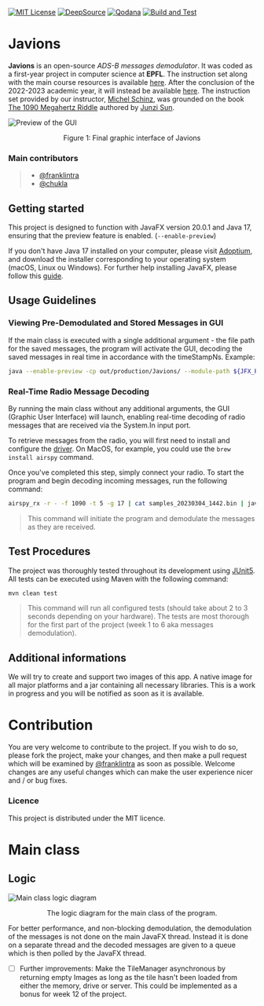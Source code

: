 [![MIT License](https://img.shields.io/badge/License-MIT-green.svg)](https://choosealicense.com/licenses/mit/)
[![DeepSource](https://deepsource.io/gh/franklintra/Javions.svg/?label=resolved+issues&show_trend=false&token=CmvAJnWex2qCynvmZiepgXiK)](https://deepsource.io/gh/franklintra/Javions/?ref=repository-badge)
[![Qodana](https://github.com/franklintra/Javions/actions/workflows/Qodana_quality_tests.yml/badge.svg)](https://github.com/franklintra/Javions/actions/workflows/Qodana_quality_tests.yml)
[![Build and Test](https://github.com/franklintra/Javions/actions/workflows/build-and-test.yml/badge.svg)](https://github.com/franklintra/Javions/actions/workflows/build-and-test.yml)

# Javions

**Javions** is an open-source _ADS-B messages demodulator_. It was coded as a first-year project in computer science at **EPFL**. The instruction set along with the main course resources is available [here](https://cs108.epfl.ch). After the conclusion of the 2022-2023 academic year, it will instead be available [here](https://cs108.epfl.ch/archive/23).
The instruction set provided by our instructor, [Michel Schinz](https://people.epfl.ch/michel.schinz), was grounded on the book [The 1090 Megahertz Riddle](https://mode-s.org/decode) authored by [Junzi Sun](https://junzis.com/).

![Preview of the GUI](https://cs108.epfl.ch/p/i/javions-final;64.png)
<center>Figure 1: Final graphic interface of Javions</center>

### Main contributors
>- [@franklintra](https://www.github.com/franklintra)
>- [@chukla](https://www.github.com/chukla)


## Getting started
This project is designed to function with JavaFX version 20.0.1 and Java 17, ensuring that the preview feature is enabled. (`--enable-preview`)

If you don't have Java 17 installed on your computer, please visit [Adoptium](https://adoptium.net/), and download the installer corresponding to your operating system (macOS, Linux ou Windows).
For further help installing JavaFX, please follow this [guide](https://cs108.epfl.ch/g/openjfx.html). 

## Usage Guidelines
### Viewing Pre-Demodulated and Stored Messages in GUI
If the main class is executed with a single additional argument - the file path for the saved messages, the program will activate the GUI, decoding the saved messages in real time in accordance with the timeStampNs.
Example:
```Bash
java --enable-preview -cp out/production/Javions/ --module-path ${JFX_PATH?} --add-modules javafx.controls ch.epfl.javions.gui.Main resources/messages_20230318_0915.bin
```


### Real-Time Radio Message Decoding

By running the main class without any additional arguments, the GUI (Graphic User Interface) will launch, enabling real-time decoding of radio messages that are received via the System.In input port. 

To retrieve messages from the radio, you will first need to install and configure the [driver](https://github.com/airspy/airspyone_host). On MacOS, for example, you could use the `brew install airspy` command. 

Once you've completed this step, simply connect your radio. To start the program and begin decoding incoming messages, run the following command:

```Bash
airspy_rx -r - -f 1090 -t 5 -g 17 | cat samples_20230304_1442.bin | java --enable-preview -cp out/production/Javions/ --module-path ${JFX_PATH?} --add-modules javafx.controls ch.epfl.javions.gui.Main
```

>This command will initiate the program and demodulate the messages as they are received.

## Test Procedures
The project was thoroughly tested throughout its development using [JUnit5](https://junit.org). All tests can be executed using Maven with the following command:
```Bash
mvn clean test
```
> This command will run all configured tests (should take about 2 to 3 seconds depending on your hardware). The tests are most thorough for the first part of the project (week 1 to 6 aka messages demodulation).

## Additional informations
We will try to create and support two images of this app. A native image for all major platforms and a jar containing all necessary libraries. This is a work in progress and you will be notified as soon as it is available.


# Contribution

You are very welcome to contribute to the project. If you wish to do so, please fork the project, make your changes, and then make a pull request which will be examined by [@franklintra](https://www.github.com/franklintra) as soon as possible.
Welcome changes are any useful changes which can make the user experience nicer and / or bug fixes.

### Licence
This project is distributed under the MIT licence.


# Main class
## Logic
![Main class logic diagram](https://showme.redstarplugin.com/s/ejxsYwHw)
<center>The logic diagram for the main class of the program. </center>

For better performance, and non-blocking demodulation, the demodulation of the messages is not done on the main JavaFX thread. Instead it is done on a separate thread and the decoded messages are given to a queue which is then polled by the JavaFX thread.
- [ ] Further improvements: Make the TileManager asynchronous by returning empty Images as long as the tile hasn't been loaded from either the memory, drive or server. This could be implemented as a bonus for week 12 of the project. 
